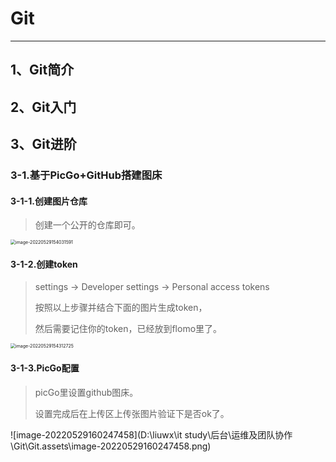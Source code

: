 # Git

---

## 1、Git简介



## 2、Git入门



## 3、Git进阶

### 3-1.基于PicGo+GitHub搭建图床

#### 3-1-1.创建图片仓库

> 创建一个公开的仓库即可。

<img src="D:\liuwx\it study\后台\运维及团队协作\Git\Git.assets\image-20220529154031591.png" alt="image-20220529154031591" style="zoom:50%;" />

#### 3-1-2.创建token

> settings -> Developer settings -> Personal access tokens
>
> 按照以上步骤并结合下面的图片生成token，
>
> 然后需要记住你的token，已经放到flomo里了。

<img src="D:\liuwx\it study\后台\运维及团队协作\Git\Git.assets\image-20220529154312725.png" alt="image-20220529154312725" style="zoom:50%;" />

#### 3-1-3.PicGo配置

> picGo里设置github图床。
>
> 设置完成后在上传区上传张图片验证下是否ok了。

![image-20220529160247458](D:\liuwx\it study\后台\运维及团队协作\Git\Git.assets\image-20220529160247458.png)


